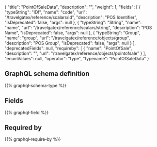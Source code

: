 {
  "title": "PointOfSaleData",
  "description": "",
  "weight": 1,
  "fields": [
    {
      "typeString": "ID!",
      "name": "code",
      "url": "/travelgatex/reference/scalars/id",
      "description": "POS Identifier",
      "isDeprecated": false,
      "args": null
    },
    {
      "typeString": "String",
      "name": "name",
      "url": "/travelgatex/reference/scalars/string",
      "description": "POS Name",
      "isDeprecated": false,
      "args": null
    },
    {
      "typeString": "Group",
      "name": "group",
      "url": "/travelgatex/reference/objects/group",
      "description": "POS Group",
      "isDeprecated": false,
      "args": null
    }
  ],
  "deprecatedFields": null,
  "requireby": [
    {
      "name": "PointOfSale",
      "description": "",
      "url": "/travelgatex/reference/objects/pointofsale"
    }
  ],
  "enumValues": null,
  "operator": "type",
  "typename": "PointOfSaleData"
}
## GraphQL schema definition

{{% graphql-schema-type %}}

## Fields

{{% graphql-field %}}

## Required by

{{% graphql-require-by %}}

